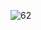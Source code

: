 ![62](https://github.com/skygitIG/Reels-since-july-2023/assets/117715724/1dc42406-27d7-4c38-97f4-931bcfbbbf83)
